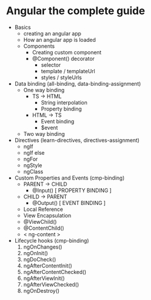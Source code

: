 # Angular the complete guide

 - Basics
    - creating an angular app
    - How an angular app is loaded
    - Components
        - Creating custom component
        - @Component() decorator
            - selector
            - template / templateUrl
            - styles / styleUrls
- Data binding (all-binding, data-binding-assignment)
    - One way binding
        - TS -> HTML
            - String interpolation
            - Property binding
        - HTML -> TS
            - Event binding
            - $event
    - Two way binding
- Directives (learn-directives, directives-assignment)
    - ngIf
    - ngIf else
    - ngFor
    - ngStyle
    - ngClass
- Custom Properties and Events (cmp-binding)
    - PARENT -> CHILD
        - @Input() [ PROPERTY BINDING ]
    - CHILD -> PARENT
        - @Output() [ EVENT BINDING ]
    - Local Reference 
    - View Encapsulation
    - @ViewChild()
    - @ContentChild()
    - < ng-content >
- Lifecycle hooks (cmp-binding)
    1. ngOnChanges()
    2. ngOnInit()
    3. ngDoCheck()
    4. ngAfterContentInit()
    5. ngAfterContentChecked()
    6. ngAfterViewInit()
    7. ngAfterViewChecked()
    8. ngOnDestroy()
